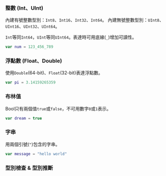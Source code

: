 ### 整數 (Int、UInt)

內建有號整數型別：`Int8`、`Int16`、`Int32`、`Int64`。
內建無號整數型別：`UInt8`、`UInt16`、`UInt32`、`UInt64`。

`Int`等同`Int64`，`UInt`等同`UInt64`。表達時可用底線(`_`)增加可讀性。
```swift
var num = 123_456_789
```

### 浮點數 (Float、Double)

使用`Double`(64-bit)、`Float`(32-bit)表達浮點數。
```swift
var pi = 3.14159265359
```

### 布林值

Bool只有兩個值`true`或`false`，不可用數字`0`或`1`表示。
```swift
var dream = true
```

### 字串

用兩個引號(`"`)包含的字串。
```swift
var message = "hello world"
```

### 型別檢查 & 型別推斷